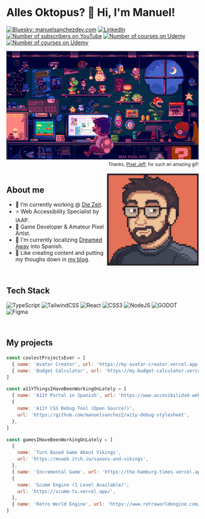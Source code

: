 <h1> Alles Oktopus? 🐙 Hi, I'm Manuel!</h1>

[![Bluesky: manuelsanchezdev.com](https://img.shields.io/badge/manuelsanchezdev.com-Follow-blue?logo=bluesky)](https://bsky.app/profile/manuelsanchezdev.com)
[![LinkedIn](https://img.shields.io/badge/LinkedIn-Follow-blue?logo=LinkedIn)](https://www.linkedin.com/in/manusanchez2/)
[![Number of subscribers on YouTube](https://img.shields.io/youtube/channel/subscribers/UCX3IE_OjG20p_AwbX06YAEg?style=social)](https://www.youtube.com/channel/UCX3IE_OjG20p_AwbX06YAEg?sub_confirmation=1)
[![Number of courses on Udemy](https://img.shields.io/badge/udemy%20courses-6-green)](https://www.udemy.com/user/manuel-sanchez-324/)
[![Number of courses on Udemy](https://img.shields.io/badge/udemy%20students-+20000-green)](https://www.udemy.com/user/manuel-sanchez-324/)

<img src="./assets/mario-hacker-pixel-jeff-2023.gif" alt="" />

<div align="right">
  <small>
    Thanks, <a target="_blank" href="https://www.deviantart.com/pixeljeff/art/Chill-Mario-2023-ver-953012885">Pixel Jeff</a>, for such an amazing gif! 
  </small>
</div>

<br />

<img align="right" alt="GIF" src="./assets/manuel-pixelart.jpg" width="240px" />

## About me

- 💼 I’m currently working @ [Die Zeit](https://github.com/ZeitOnline/).
- ⭐️ Web Accessibility Specialist by IAAP.
- 👾 Game Developer & Amateur Pixel Artist.
- 🤟 I'm currently localizing [Dreamed Away](https://dreamedaway.com/) into Spanish.
- 📝 Like creating content and putting my thoughs down in [my blog](https://www.manuelsanchezdev.com).

<br />

## Tech Stack

![TypeScript](https://img.shields.io/badge/typescript-%23007ACC.svg?style=for-the-badge&logo=typescript&logoColor=white)
![TailwindCSS](https://img.shields.io/badge/tailwindcss-%2338B2AC.svg?style=for-the-badge&logo=tailwind-css&logoColor=white)
![React](https://img.shields.io/badge/react-%2320232a.svg?style=for-the-badge&logo=react&logoColor=%2361DAFB)
![CSS3](https://img.shields.io/badge/css3-%231572B6.svg?style=for-the-badge&logo=css&logoColor=white)
![NodeJS](https://img.shields.io/badge/node.js-6DA55F?style=for-the-badge&logo=node.js&logoColor=white)
![GODOT](https://img.shields.io/badge/Godot%20Engine-478CBF?style=for-the-badge&logo=godotengine&logoColor=white)
![Figma](https://img.shields.io/badge/figma-%23F24E1E.svg?style=for-the-badge&logo=figma&logoColor=white)

<br />

## My projects

```js
const coolestProjectsEver = [
  { name: 'Avatar Creator', url: 'https://my-avatar-creator.vercel.app' },
  { name: 'Budget Calculator', url: 'https://my-budget-calculator.vercel.app' },
]
```

```js
const a11YThingsIHaveBeenWorkingOnLately = [
  { name: 'A11Y Portal in Spanish', url: 'https://www.accesibilidad-web.info' },
  {
    name: 'A11Y CSS Debug Tool (Open Source!)',
    url: 'https://github.com/manuelsanchez2/a11y-debug-stylesheet',
  },
]
```

```js
const gamesIHaveBeenWorkingOnLately = [
  {
    name: 'Turn Based Game About Vikings',
    url: 'https://msweb.itch.io/saxons-and-vikings',
  },
  { name: 'Incremental Game', url: 'https://the-hamburg-times.vercel.app/' },
  {
    name: 'Scumm Engine (1 Level Available)',
    url: 'https://scumm-ts.vercel.app/',
  },
  { name: 'Retro World Engine', url: 'https://www.retroworldengine.com/' },
]
```

